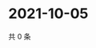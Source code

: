 # 2021-10-05

共 0 条

<!-- BEGIN WEIBO -->
<!-- 最后更新时间 Tue Oct 05 2021 10:17:58 GMT+0800 (China Standard Time) -->

<!-- END WEIBO -->
